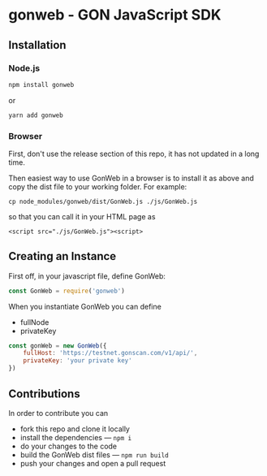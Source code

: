 # gonweb - GON JavaScript SDK

## Installation

### Node.js
```bash
npm install gonweb
```
or
```bash
yarn add gonweb
```

### Browser
First, don't use the release section of this repo, it has not updated in a long time.

Then easiest way to use GonWeb in a browser is to install it as above and copy the dist file to your working folder. For example:
```
cp node_modules/gonweb/dist/GonWeb.js ./js/GonWeb.js
```
so that you can call it in your HTML page as
```
<script src="./js/GonWeb.js"><script>
```

## Creating an Instance

First off, in your javascript file, define GonWeb:

```js
const GonWeb = require('gonweb')
```

When you instantiate GonWeb you can define

* fullNode
* privateKey


```js
const gonWeb = new GonWeb({
    fullHost: 'https://testnet.gonscan.com/v1/api/',
    privateKey: 'your private key'
})
```

## Contributions

In order to contribute you can

* fork this repo and clone it locally
* install the dependencies — `npm i`
* do your changes to the code
* build the GonWeb dist files — `npm run build`
* push your changes and open a pull request
